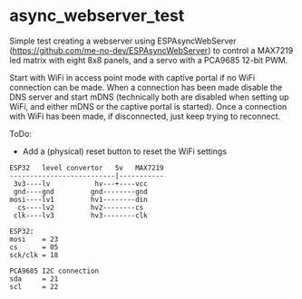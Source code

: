 # async_webserver_test
 Simple test creating a webserver using ESPAsyncWebServer (https://github.com/me-no-dev/ESPAsyncWebServer) to control a MAX7219 led matrix with eight 8x8 panels, and a servo with a PCA9685 12-bit PWM.
 
 Start with WiFi in access point mode with captive portal if no WiFi connection can be made. When a connection has been made disable the DNS server and start mDNS (technically both are disabled when setting up WiFi, and either mDNS or the captive portal is started). Once a connection with WiFi has been made, if disconnected, just keep trying to reconnect.
 
 ToDo:
 - Add a (physical) reset button to reset the WiFi settings
```
ESP32   level convertor   5v   MAX7219
--------------------------|-----------
 3v3----lv           hv---+----vcc
 gnd----gnd         gnd--------gnd
mosi----lv1         hv1--------din
  cs----lv2         hv2--------cs
 clk----lv3         hv3--------clk

ESP32:
mosi    = 23
cs      = 05
sck/clk = 18

PCA9685 I2C connection
sda     = 21
scl     = 22
```
